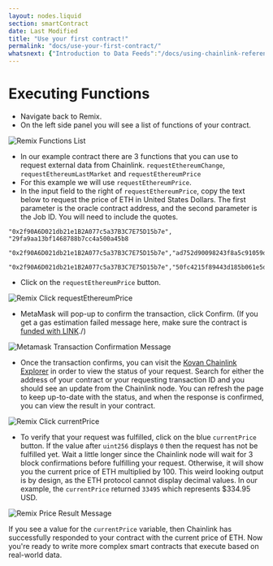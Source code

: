 ```yaml
---
layout: nodes.liquid
section: smartContract
date: Last Modified
title: "Use your first contract!"
permalink: "docs/use-your-first-contract/"
whatsnext: {"Introduction to Data Feeds":"/docs/using-chainlink-reference-contracts/", "Introduction to Chainlink VRF":"/docs/chainlink-vrf/", "Introduction to Using Any API":"/docs/request-and-receive-data/"}
---
```

# Executing Functions

* Navigate back to Remix.
* On the left side panel you will see a list of functions of your contract.

![Remix Functions List](/files/ad5784b-remix.png)

* In our example contract there are 3 functions that you can use to request external data from Chainlink. `requestEthereumChange`, `requestEthereumLastMarket` and `requestEthereumPrice`
* For this example we will use `requestEthereumPrice`.
* In the input field to the right of `requestEthereumPrice`, copy the text below to request the price of ETH in United States Dollars. The first parameter is the oracle contract address, and the second parameter is the Job ID. You will need to include the quotes.

```text requestEthereumPrice
"0x2f90A6D021db21e1B2A077c5a37B3C7E75D15b7e", "29fa9aa13bf1468788b7cc4a500a45b8
```
```text requestEthereumChange
"0x2f90A6D021db21e1B2A077c5a37B3C7E75D15b7e","ad752d90098243f8a5c91059d3e5616c"
```
```text requestEthereumLastMarket
"0x2f90A6D021db21e1B2A077c5a37B3C7E75D15b7e","50fc4215f89443d185b061e5d7af9490"
```

* Click on the `requestEthereumPrice` button.

![Remix Click requestEthereumPrice](/files/332bb9c-Screen_Shot_2020-09-08_at_9.21.52_AM.png)

* MetaMask will pop-up to confirm the transaction, click Confirm. (If you get a gas estimation failed message here, make sure the contract is [funded with LINK](../fund-your-contract/)./)

![Metamask Transaction Confirmation Message](/files/e00834f-metamask.png)

* Once the transaction confirms, you can visit the <a href="https://kovan.explorer.chain.link/" target="_blank" rel="noreferrer, noopener">Kovan Chainlink Explorer</a> in order to view the status of your request. Search for either the address of your contract or your requesting transaction ID and you should see an update from the Chainlink node. You can refresh the page to keep up-to-date with the status, and when the response is confirmed, you can view the result in your contract.

![Remix Click currentPrice](/files/d28ea86-Screen_Shot_2020-09-08_at_9.22.21_AM.png)

* To verify that your request was fulfilled, click on the blue `currentPrice` button. If the value after `uint256` displays `0` then the request has not be fulfilled yet. Wait a little longer since the Chainlink node will wait for 3 block confirmations before fulfilling your request. Otherwise, it will show you the current price of ETH multiplied by 100. This weird looking output is by design, as the ETH protocol cannot display decimal values. In our example, the `currentPrice` returned `33495` which represents $334.95 USD.

![Remix Price Result Message](/files/d24f0f2-remix.png)

If you see a value for the `currentPrice` variable, then Chainlink has successfully responded to your contract with the current price of ETH. Now you're ready to write more complex smart contracts that execute based on real-world data.